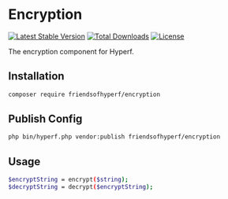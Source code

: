 # Encryption

[![Latest Stable Version](https://img.shields.io/packagist/v/friendsofhyperf/encryption)](https://packagist.org/packages/friendsofhyperf/encryption)
[![Total Downloads](https://img.shields.io/packagist/dt/friendsofhyperf/encryption)](https://packagist.org/packages/friendsofhyperf/encryption)
[![License](https://img.shields.io/packagist/l/friendsofhyperf/encryption)](https://github.com/friendsofhyperf/encryption)

The encryption component for Hyperf.

## Installation

```bash
composer require friendsofhyperf/encryption
```

## Publish Config

```bash
php bin/hyperf.php vendor:publish friendsofhyperf/encryption
```

## Usage

```bash
$encryptString = encrypt($string);
$decryptString = decrypt($encryptString);
```
